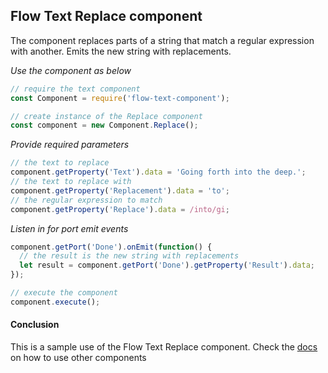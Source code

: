 ## Flow Text Replace component
The component replaces parts of a string that match a regular expression with another. Emits the new string with replacements.

*Use the component as below*

```javascript
// require the text component
const Component = require('flow-text-component');

// create instance of the Replace component
const component = new Component.Replace();
```

*Provide required parameters*

```javascript
// the text to replace
component.getProperty('Text').data = 'Going forth into the deep.';
// the text to replace with
component.getProperty('Replacement').data = 'to';
// the regular expression to match
component.getProperty('Replace').data = /into/gi;
```

*Listen in for port emit events*
```javascript
component.getPort('Done').onEmit(function() {
  // the result is the new string with replacements
  let result = component.getPort('Done').getProperty('Result').data;
});

// execute the component
component.execute();
```

#### Conclusion

This is a sample use of the Flow Text Replace component. Check the [docs](./../docs/) on how to use other components